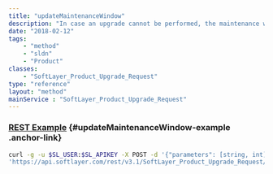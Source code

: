 ```yaml
---
title: "updateMaintenanceWindow"
description: "In case an upgrade cannot be performed, the maintenance window needs to be updated to a future date. "
date: "2018-02-12"
tags:
    - "method"
    - "sldn"
    - "Product"
classes:
    - "SoftLayer_Product_Upgrade_Request"
type: "reference"
layout: "method"
mainService : "SoftLayer_Product_Upgrade_Request"
---
```


### [REST Example](#updateMaintenanceWindow-example) <a href="/article/rest/"><i class="fas fa-question"></i></a> {#updateMaintenanceWindow-example .anchor-link} 
```bash
curl -g -u $SL_USER:$SL_APIKEY -X POST -d '{"parameters": [string, int]}' \
'https://api.softlayer.com/rest/v3.1/SoftLayer_Product_Upgrade_Request/{SoftLayer_Product_Upgrade_RequestID}/updateMaintenanceWindow'
```
